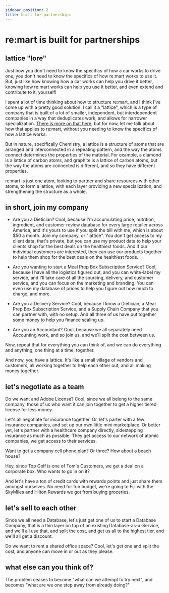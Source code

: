```yaml
---
sidebar_position: 2
title: built for partnerships
---
```


# re:mart is built for partnerships

## lattice "lore"

Just how you don't need to know the specifics of how a car works to drive one, you don't need to know the specifics of how re:mart works to use it. But, just like how knowing how a car works can help you drive it better, knowing how re:mart works can help you use it better, and even extend and contribute to it, yourself!

I spent a lot of time thinking about how to structure re:mart, and I think I've come up with a pretty good solution. I call it a "lattice", which is a type of company that is built of a lot of smaller, independent, but interdependent companies in a way that deduplicates work, and allows for narrower specialization. [There is more on that here](/docs/lattice-is/a-type-of-business), but for now, let me talk about how that applies to re:mart, without you needing to know the specifics of how a lattice works.

But in nature, specifically Chemistry, a lattice is a structure of atoms that are arranged and interconnected in a repeating pattern, and the way the atoms connect determines the properties of the material. For example, a diamond is a lattice of carbon atoms, and graphite is a lattice of carbon atoms, but the way the atoms are connected is different, and so they have different properties. 

re:mart is just one atom, looking to partner and share resources with other atoms, to form a lattice, with each layer providing a new specialization, and strengthening the structure as a whole.

## in short, join my company

* Are you a Dietician? Cool, because I'm accumulating price, nutrition, ingredient, and customer review database for every large retailer across America, and it's yours to use if you split the bill with me, which is about $50 a month. Join my company, or "lattice". You don't get access to my client data, that's private, but you can use my product data to help your clients shop for the best deals on the healthiest foods. And if our individual customers are interested, they can use our products together to help them shop for the best deals on the healthiest foods.

* Are you wanting to start a Meal Prep Box Subscription Service? Cool, because I have all the logistics figured out, and you can white-label my service, and I'll take care of all the sourcing, delivery, and customer service, and you can focus on the marketing and branding. You can even use my database of prices to help you figure out how much to charge, and more.

* Are you a Delivery Service? Cool, because I know a Dietician, a Meal Prep Box Subscription Service, and a Supply Chain Company that you can partner with, with no setup. And all three of us have put together some money to help you finance scaling up. 

* Are you an Accountant? Cool, because we all separately need Accounting work, and so join us, and we'll split the cost between us.

Now, repeat that for everything you can think of, and we can do everything and anything, one thing at a time, together.

And now, you have a lattice. It's like a small village of vendors and customers, all working together to help each other out, and all making money together. 

## let's negotiate as a team

Do we want and Adobe License? Cool, since we all belong to the same company, those of us who want it can join together to get a higher tiered license for less money.

Let's all negotiate for insurance together. Or, let's parter with a few insurance companies, and set up our own little mini marketplace. Or better yet, let's partner with a healthcare company directly, sidestepping insurance as much as possible. They get access to our network of atomic companies, we get access to their services.

Want to get a company cell phone plan? Or three? How about a beach house?

Hey, since Top Golf is one of Tom's Customers, we get a deal on a corporate box. Who wants to go in on it?

And let's have a ton of credit cards with rewards points and just share them amongst ourselves. No need for fun budget, we're going to Fiji with the SkyMiles and Hilton Rewards we got from buying groceries.

## let's sell to each other

Since we all need a Database, let's just get one of us to start a Database Company, that is a thin layer on top of an existing Database-as-a-Service, and we'll all use that, and split the cost, and get us all to the highest tier, and we'll all get a discount.

Do we want to rent a shared office space? Cool, let's get one and split the cost, and anyone can move in or out as they please.

## what else can you think of?

The problem ceases to become "what can we attempt to try next", and becomes "what are we one step away from already doing?"